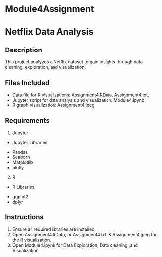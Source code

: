 # Module4Assignment
# Netflix Data Analysis

## Description 
This project analyzes a Netflix dataset to gain insights through data cleaning, exploration, and visualization.

## Files Included
- Data file for R visualizations: Assignment4.RData, Assignment4.txt, 
- Jupyter script for data analysis and visualization: Module4.ipynb
- R graph visualization: Assignment4.jpeg

## Requirements
1. Jupyter
* Jupyter Libraries
- Pandas
- Seaborn
- Matplotlib
- plotly
2. R
* R Libraries 
- ggplot2
- dplyr

## Instructions
1. Ensure all required libraries are installed.
2. Open Assignment4.RData, or  Assignment4.txt, & Assignment4.jpeg for the R visualization.
3. Open Module4.ipynb for Data Exploration, Data cleaning ,and Visualization
